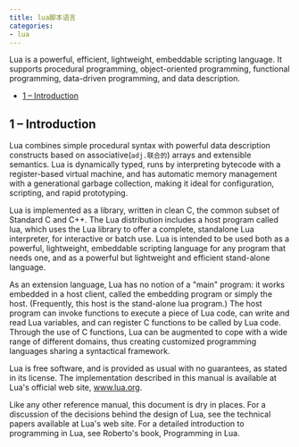 ```yaml
---
title: lua脚本语言
categories:
- lua
---
```


Lua is a powerful, efficient, lightweight, embeddable scripting language. It supports procedural programming, object-oriented programming, functional programming, data-driven programming, and data description.

<!-- more -->

<!-- toc -->
- [1 – Introduction](#1--introduction)

## 1 – Introduction

Lua combines simple procedural syntax with powerful data description constructs based on associative(`adj.联合的`) arrays and extensible semantics. Lua is dynamically typed, runs by interpreting bytecode with a register-based virtual machine, and has automatic memory management with a generational garbage collection, making it ideal for configuration, scripting, and rapid prototyping.

Lua is implemented as a library, written in clean C, the common subset of Standard C and C++. The Lua distribution includes a host program called lua, which uses the Lua library to offer a complete, standalone Lua interpreter, for interactive or batch use. Lua is intended to be used both as a powerful, lightweight, embeddable scripting language for any program that needs one, and as a powerful but lightweight and efficient stand-alone language.

As an extension language, Lua has no notion of a "main" program: it works embedded in a host client, called the embedding program or simply the host. (Frequently, this host is the stand-alone lua program.) The host program can invoke functions to execute a piece of Lua code, can write and read Lua variables, and can register C functions to be called by Lua code. Through the use of C functions, Lua can be augmented to cope with a wide range of different domains, thus creating customized programming languages sharing a syntactical framework.

Lua is free software, and is provided as usual with no guarantees, as stated in its license. The implementation described in this manual is available at Lua's official web site, www.lua.org.

Like any other reference manual, this document is dry in places. For a discussion of the decisions behind the design of Lua, see the technical papers available at Lua's web site. For a detailed introduction to programming in Lua, see Roberto's book, Programming in Lua.

